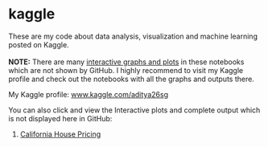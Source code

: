 # kaggle
These are my code about data analysis, visualization and machine learning posted on Kaggle. <br><br>
<b>NOTE:</b> There are many <u>interactive graphs and plots</u> in these notebooks which are not shown by GitHub.
I highly recommend to visit my Kaggle profile and check out the notebooks with all the graphs and outputs there.

My Kaggle profile: www.kaggle.com/aditya26sg

You can also click and view the Interactive plots and complete output which is not displayed here in GitHub:

1. <a href='https://nbviewer.jupyter.org/github/aditya172926/kaggle/blob/master/california-house-price-prediction.ipynb' target='blank'>California House Pricing</a>
